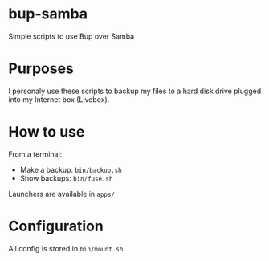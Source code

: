 bup-samba
=========

Simple scripts to use Bup over Samba

# Purposes

I personaly use these scripts to backup my files to a hard disk drive plugged into my Internet box (Livebox).

# How to use

From a terminal:
* Make a backup: `bin/backup.sh`
* Show backups: `bin/fuse.sh`

Launchers are available in `apps/`

# Configuration

All config is stored in `bin/mount.sh`.
